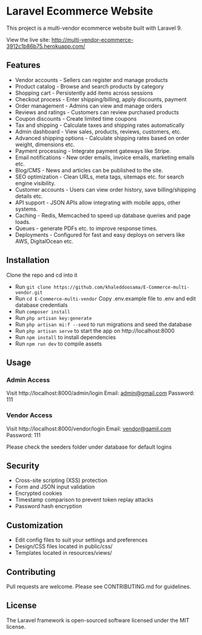 # Laravel Ecommerce Website

This project is a multi-vendor ecommerce website built with Laravel 9.

View the live site: http://multi-vendor-ecommerce-3912c1b86b75.herokuapp.com/
## Features

- Vendor accounts - Sellers can register and manage products
- Product catalog - Browse and search products by category 
- Shopping cart - Persistently add items across sessions
- Checkout process - Enter shipping/billing, apply discounts, payment
- Order management - Admins can view and manage orders
- Reviews and ratings - Customers can review purchased products
- Coupon discounts - Create limited time coupons
- Tax and shipping - Calculate taxes and shipping rates automatically
- Admin dashboard - View sales, products, reviews, customers, etc.  
- Advanced shipping options - Calculate shipping rates based on order weight, dimensions etc.
- Payment processing - Integrate payment gateways like Stripe.
- Email notifications - New order emails, invoice emails, marketing emails etc.
- Blog/CMS - News and articles can be published to the site.
- SEO optimization - Clean URLs, meta tags, sitemaps etc. for search engine visibility.
- Customer accounts - Users can view order history, save billing/shipping details etc.
- API support - JSON APIs allow integrating with mobile apps, other systems.
- Caching - Redis, Memcached to speed up database queries and page loads.
- Queues - generate PDFs etc. to improve response times.
- Deployments - Configured for fast and easy deploys on servers like AWS, DigitalOcean etc.

## Installation

Clone the repo and cd into it
- Run `git clone https://github.com/khaleddoosama/E-Commerce-multi-vendor.git` 
- Run `cd E-Commerce-multi-vendor` 
Copy .env.example file to .env and edit database credentials  
- Run `composer install`
- Run `php artisan key:generate`
- Run `php artisan mi:f --seed` to run migrations and seed the database
- Run `php artisan serve` to start the app on http://localhost:8000
- Run `npm install` to install dependencies
- Run `npm run dev` to compile assets

## Usage

### Admin Access
Visit http://localhost:8000/admin/login
Email: admin@gmail.com
Password: 111

### Vendor Access  
Visit http://localhost:8000/vendor/login
Email: vendor@gamil.com
Password: 111

Please check the seeders folder under database for default logins

## Security

- Cross-site scripting (XSS) protection
- Form and JSON input validation
- Encrypted cookies
- Timestamp comparison to prevent token replay attacks
- Password hash encryption

## Customization

- Edit config files to suit your settings and preferences
- Design/CSS files located in public/css/
- Templates located in resources/views/

## Contributing

Pull requests are welcome. Please see CONTRIBUTING.md for guidelines.

## License

The Laravel framework is open-sourced software licensed under the MIT license.